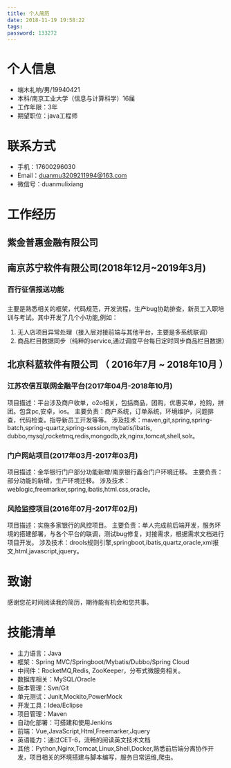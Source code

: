 ```yaml
---
title: 个人简历
date: 2018-11-19 19:58:22
tags:
password: 133272
---
```

# 个人信息

 - 端木礼响/男/19940421
 - 本科/南京工业大学（信息与计算科学）16届
 - 工作年限：3年
 - 期望职位：java工程师

# 联系方式

- 手机：17600296030
- Email：duanmu3209211994@163.com
- 微信号：duanmulixiang

# 工作经历
## 紫金普惠金融有限公司

## 南京苏宁软件有限公司(2018年12月~2019年3月)
### 百行征信报送功能
### 
主要是熟悉相关的框架，代码规范，开发流程，生产bug协助排查，新员工入职培训与考试。其中开发了几个小功能,例如：
1. 无人店项目异常处理（接入层对接前端与其他平台，主要是多系统联调）
2. 商品栏目数据同步（纯粹的service,通过调度平台每日定时同步商品栏目数据）

## 北京科蓝软件有限公司 （ 2016年7月 ~ 2018年10月 ）

###  江苏农信互联网金融平台(2017年04月-2018年10月)
项目描述：平台涉及商户收单，o2o相关，包括商品，团购，优惠买单，抢购，拼团。包含pc,安卓，ios。
主要负责：商户系统，订单系统，环境维护，问题排查，代码检查。指导新员工开发等等。
涉及技术：maven,git,spring,spring-batch,spring-quartz,spring-session,mybatis/ibatis,
dubbo,mysql,rocketmq,redis,mongodb,zk,nginx,tomcat,shell,solr。

###  门户网站项目(2017年03月-2017年03月)
项目描述：金华银行门户部分功能新增/南京银行鑫合门户环境迁移。
主要负责：部分功能的新增，生产环境迁移。
涉及技术：weblogic,freemarker,spring,ibatis,html.css,oracle。


###  风险监控项目(2016年07月-2017年02月)
项目描述：实施多家银行的风控项目。
主要负责：单人完成前后端开发，服务环境的搭建部署，与各个平台的联调，测试bug修复，对接需求，根据需求文档进行项目开发。
涉及技术：drools规则引擎,springboot,ibatis,quartz,oracle,xml报文,html,javascript,jquery。


# 致谢
感谢您花时间阅读我的简历，期待能有机会和您共事。
      
# 技能清单

- 主力语言：Java
- 框架：Spring MVC/Springboot/Mybatis/Dubbo/Spring Cloud
- 中间件：RocketMQ,Redis, ZooKeeper，分布式微服务相关。
- 数据库相关：MySQL/Oracle
- 版本管理：Svn/Git
- 单元测试：Junit,Mockito,PowerMock
- 开发工具：Idea/Eclipse
- 项目管理：Maven
- 自动化部署：可搭建和使用Jenkins
- 前端：Vue,JavaScript,Html,Freemarker,Jquery
- 英语能力：通过CET-6，流畅的阅读英文技术文档
- 其他：Python,Nginx,Tomcat,Linux,Shell,Docker,熟悉前后端分离协作开发，项目相关的环境搭建与脚本编写，服务日常运维,爬虫。


